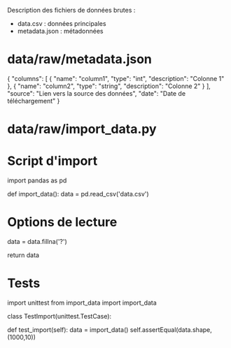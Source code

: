 Description des fichiers de données brutes :

- data.csv : données principales
- metadata.json : métadonnées

# data/raw/metadata.json

{
"columns": [
{
"name": "column1",
"type": "int",
"description": "Colonne 1"
},
{
"name": "column2",
"type": "string",
"description": "Colonne 2"
}
],
"source": "Lien vers la source des données",
"date": "Date de téléchargement"
}

# data/raw/import_data.py

# Script d'import
import pandas as pd

def import_data():
data = pd.read_csv('data.csv')

# Options de lecture
data = data.fillna('?')

return data

# Tests
import unittest
from import_data import import_data

class TestImport(unittest.TestCase):

def test_import(self):
data = import_data()
self.assertEqual(data.shape, (1000,10))
